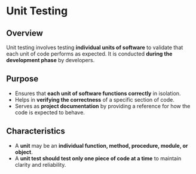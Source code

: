 # Unit Testing  
## Overview  
Unit testing involves testing **individual units of software** to validate that each unit of code performs as expected. It is conducted **during the development phase** by developers.  
## Purpose  
- Ensures that **each unit of software functions correctly** in isolation.  
- Helps in **verifying the correctness** of a specific section of code.  
- Serves as **project documentation** by providing a reference for how the code is expected to behave.  
## Characteristics  
- A **unit** may be an **individual function, method, procedure, module, or object**.  
- A **unit test should test only one piece of code at a time** to maintain clarity and reliability.  
